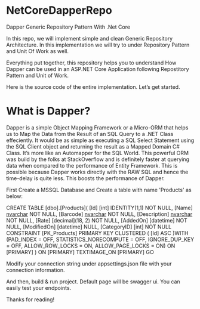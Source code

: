 # NetCoreDapperRepo
Dapper Generic Repository Pattern With .Net Core

In this repo, we will implement simple and clean Generic Repository Architecture. In this implementation we will try to under Repository Pattern and Unit Of Work as well.

Everything put together, this repository helps you to understand How Dapper can be used in an ASP.NET Core Application following Repostitory Pattern and Unit of Work. 

Here is the source code of the entire implementation. Let’s get started.

# What is Dapper?

Dapper is a simple Object Mapping Framework or a Micro-ORM that helps us to Map the Data from the Result of an SQL Query to a .NET Class effeciently. It would be as simple as executing a SQL Select Statement using the SQL Client object and returning the result as a Mapped Domain C# Class. It’s more like an Automapper for the SQL World. This powerful ORM was build by the folks at StackOverflow and is definitely faster at querying data when compared to the performance of Entity Framework. This is possible because Dapper works directly with the RAW SQL and hence the time-delay is quite less. This boosts the performance of Dapper.

First Create a MSSQL Database and Create a table with name 'Products' as below:

CREATE TABLE [dbo].[Products](
	[Id] [int] IDENTITY(1,1) NOT NULL,
	[Name] [nvarchar](50) NOT NULL,
	[Barcode] [nvarchar](50) NOT NULL,
	[Description] [nvarchar](max) NOT NULL,
	[Rate] [decimal](18, 2) NOT NULL,
	[AddedOn] [datetime] NOT NULL,
	[ModifiedOn] [datetime] NULL,
  [CategoryID] [int] NOT NULL
 CONSTRAINT [PK_Products] PRIMARY KEY CLUSTERED 
(
	[Id] ASC
)WITH (PAD_INDEX = OFF, STATISTICS_NORECOMPUTE = OFF, IGNORE_DUP_KEY = OFF, ALLOW_ROW_LOCKS = ON, ALLOW_PAGE_LOCKS = ON) ON [PRIMARY]
) ON [PRIMARY] TEXTIMAGE_ON [PRIMARY]
GO

Modify your connection string under appsettings.json file with your connection information. 

And then, build & run project. Default page will be swagger ui. You can easily test your endpoints.

Thanks for reading!
